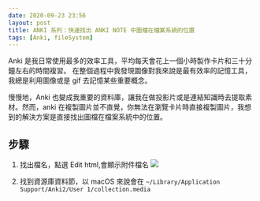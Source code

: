 ```yaml
---
date: 2020-09-23 23:56
layout: post
title: ANKI 系列：快速找出 ANKI NOTE 中圖檔在檔案系統的位置
tags: [Anki, fileSystem]
---
```


Anki 是我日常使用最多的效率工具，平均每天會花上一個小時製作卡片和三十分鐘左右的時間複習。
在整個過程中我發現圖像對我來說是最有效率的記憶工具，我總是利用圖像或是 gif 去記憶某些重要概念。

慢慢地，Anki 也變成我重要的資料庫，讓我在做投影片或是連結知識時去提取素材。然而，anki
在複製圖片並不直覺，你無法在瀏覽卡片時直接複製圖片，我想到的解決方案是直接找出圖檔在檔案系統中的位置。

<!--more-->

## 步驟

1. 找出檔名，點選 Edit html,會顯示附件檔名
![](https://i.imgur.com/Lg8bg7n.gif)

2. 找到資源庫資料節，以 macOS 來說會在 `~/Library/Application Support/Anki2/User 1/collection.media`

